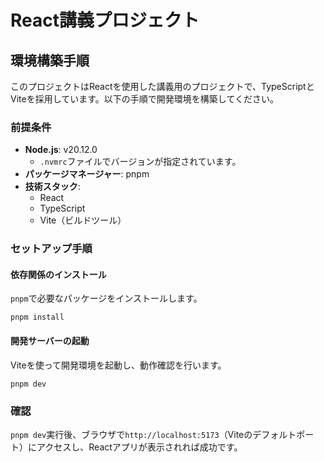 # React講義プロジェクト

## 環境構築手順

このプロジェクトはReactを使用した講義用のプロジェクトで、TypeScriptとViteを採用しています。以下の手順で開発環境を構築してください。

### 前提条件

- **Node.js**: v20.12.0
  - `.nvmrc`ファイルでバージョンが指定されています。
- **パッケージマネージャー**: pnpm
- **技術スタック**:
  - React
  - TypeScript
  - Vite（ビルドツール）

### セットアップ手順

#### 依存関係のインストール

`pnpm`で必要なパッケージをインストールします。

```
pnpm install
```

#### 開発サーバーの起動

Viteを使って開発環境を起動し、動作確認を行います。

```
pnpm dev
```

### 確認

`pnpm dev`実行後、ブラウザで`http://localhost:5173`（Viteのデフォルトポート）にアクセスし、Reactアプリが表示されれば成功です。
